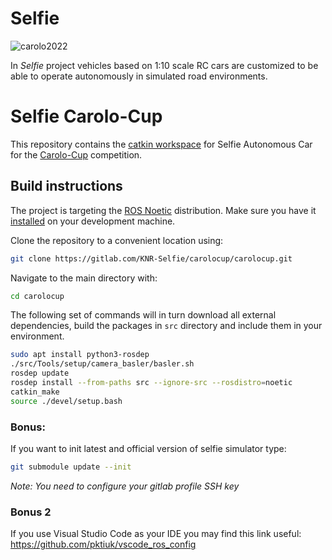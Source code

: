 # Selfie
![carolo2022](/uploads/112dd0b4bc76ba8a7765a1cf65889d38/carolo2022.jpg)

In *Selfie* project vehicles based on 1:10 scale RC cars are customized to be able to operate autonomously in simulated road environments.

# Selfie Carolo-Cup

This repository contains the [catkin workspace](http://wiki.ros.org/catkin/workspaces) for Selfie Autonomous Car for the [Carolo-Cup](https://www.tu-braunschweig.de/carolo-cup) competition.

## Build instructions

The project is targeting the [ROS Noetic](http://wiki.ros.org/noetic) distribution. Make sure you have it [installed](http://wiki.ros.org/noetic/Installation) on your development machine.

Clone the repository to a convenient location using:

```bash
git clone https://gitlab.com/KNR-Selfie/carolocup/carolocup.git
```

Navigate to the main directory with:

```bash
cd carolocup
```

The following set of commands will in turn download all external dependencies, build the packages in `src` directory and include them in your environment.

```bash
sudo apt install python3-rosdep
./src/Tools/setup/camera_basler/basler.sh
rosdep update
rosdep install --from-paths src --ignore-src --rosdistro=noetic
catkin_make
source ./devel/setup.bash
```

### Bonus:
If you want to init latest and official version of selfie simulator type:
```bash
git submodule update --init
```
<em>Note: You need to configure your gitlab profile SSH key</em>

### Bonus 2
If you use Visual Studio Code as your IDE you may find this link useful: https://github.com/pktiuk/vscode_ros_config


